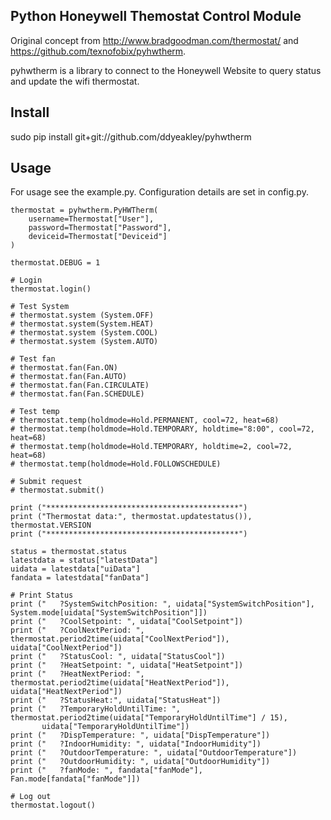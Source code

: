 Python Honeywell Themostat Control Module
-----------------------------------------

Original concept from http://www.bradgoodman.com/thermostat/ and https://github.com/texnofobix/pyhwtherm.

pyhwtherm is a library to connect to the Honeywell Website to query status and update the wifi thermostat.

Install
-------

sudo pip install git+git://github.com/ddyeakley/pyhwtherm

Usage
-----
For usage see the example.py.   Configuration details are set in config.py.

    thermostat = pyhwtherm.PyHWTherm(
        username=Thermostat["User"],
        password=Thermostat["Password"],
        deviceid=Thermostat["Deviceid"]
    )

    thermostat.DEBUG = 1

    # Login
    thermostat.login()

    # Test System
    # thermostat.system (System.OFF)
    # thermostat.system(System.HEAT)
    # thermostat.system (System.COOL)
    # thermostat.system (System.AUTO)

    # Test fan
    # thermostat.fan(Fan.ON)
    # thermostat.fan(Fan.AUTO)
    # thermostat.fan(Fan.CIRCULATE)
    # thermostat.fan(Fan.SCHEDULE)

    # Test temp
    # thermostat.temp(holdmode=Hold.PERMANENT, cool=72, heat=68)
    # thermostat.temp(holdmode=Hold.TEMPORARY, holdtime="8:00", cool=72, heat=68)
    # thermostat.temp(holdmode=Hold.TEMPORARY, holdtime=2, cool=72, heat=68)
    # thermostat.temp(holdmode=Hold.FOLLOWSCHEDULE)

    # Submit request
    # thermostat.submit()

    print ("*******************************************")
    print ("Thermostat data:", thermostat.updatestatus()), thermostat.VERSION
    print ("*******************************************")

    status = thermostat.status
    latestdata = status["latestData"]
    uidata = latestdata["uiData"]
    fandata = latestdata["fanData"]

    # Print Status
    print ("   ?SystemSwitchPosition: ", uidata["SystemSwitchPosition"], System.mode[uidata["SystemSwitchPosition"]])
    print ("   ?CoolSetpoint: ", uidata["CoolSetpoint"])
    print ("   ?CoolNextPeriod: ", thermostat.period2time(uidata["CoolNextPeriod"]), uidata["CoolNextPeriod"])
    print ("   ?StatusCool: ", uidata["StatusCool"])
    print ("   ?HeatSetpoint: ", uidata["HeatSetpoint"])
    print ("   ?HeatNextPeriod: ", thermostat.period2time(uidata["HeatNextPeriod"]), uidata["HeatNextPeriod"])
    print ("   ?StatusHeat:", uidata["StatusHeat"])
    print ("   ?TemporaryHoldUntilTime: ", thermostat.period2time(uidata["TemporaryHoldUntilTime"] / 15),
           uidata["TemporaryHoldUntilTime"])
    print ("   ?DispTemperature: ", uidata["DispTemperature"])
    print ("   ?IndoorHumidity: ", uidata["IndoorHumidity"])
    print ("   ?OutdoorTemperature: ", uidata["OutdoorTemperature"])
    print ("   ?OutdoorHumidity: ", uidata["OutdoorHumidity"])
    print ("   ?fanMode: ", fandata["fanMode"], Fan.mode[fandata["fanMode"]])

    # Log out
    thermostat.logout()
    
